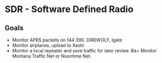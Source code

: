 # SDR - Software Defined Radio

## Goals
+ Monitor APRS packets on 144 390. DIREWOLF, Igate
+ Monitor airplanes, upload to Xastir.
+ Monitor a local repeater and save traffic for later review.
Be+ Monitor Montana Traffic Net or Noontime Net.
